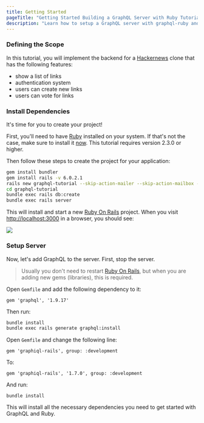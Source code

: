 ```yaml
---
title: Getting Started
pageTitle: "Getting Started Building a GraphQL Server with Ruby Tutorial"
description: "Learn how to setup a GraphQL server with graphql-ruby and best practices for defining the GraphQL schema."
---
```


### Defining the Scope

In this tutorial, you will implement the backend for a [Hackernews](https://news.ycombinator.com/) clone that has the following features:

* show a list of links
* authentication system
* users can create new links
* users can vote for links

### Install Dependencies

It's time for you to create your project!

First, you'll need to have [Ruby](https://www.ruby-lang.org/en/documentation/installation/) installed on your system. If that's not the case, make sure to install it [now](https://www.ruby-lang.org/en/documentation/installation/). This tutorial requires version 2.3.0 or higher.

<Instruction>

Then follow these steps to create the project for your application:

```bash
gem install bundler
gem install rails -v 6.0.2.1
rails new graphql-tutorial --skip-action-mailer --skip-action-mailbox --skip-action-text --skip-active-storage --skip-action-cable --skip-javascript --skip-system-test --skip-webpack-install
cd graphql-tutorial
bundle exec rails db:create
bundle exec rails server
```

</Instruction>

This will install and start a new [Ruby On Rails](http://rubyonrails.org/) project. When you visit [http://localhost:3000](http://localhost:3000/) in a browser, you should see:

![](http://i.imgur.com/RLFWuiq.jpg)

### Setup Server

Now, let's add GraphQL to the server. First, stop the server.

> Usually you don't need to restart [Ruby On Rails](http://rubyonrails.org/), but when you are adding new gems (libraries), this is required.

<Instruction>

Open `Gemfile` and add the following dependency to it:

```ruby(path=".../graphql-ruby/Gemfile")
gem 'graphql', '1.9.17'
```

</Instruction>

<Instruction>

Then run:

```bash
bundle install
bundle exec rails generate graphql:install
```

</Instruction>

<Instruction>

Open `Gemfile` and change the following line:

```ruby(path=".../graphql-ruby/Gemfile")
gem 'graphiql-rails', group: :development
```

To:

```ruby(path=".../graphql-ruby/Gemfile")
gem 'graphiql-rails', '1.7.0', group: :development
```

And run:

```
bundle install
```

</Instruction>

This will install all the necessary dependencies you need to get started with GraphQL and Ruby.
